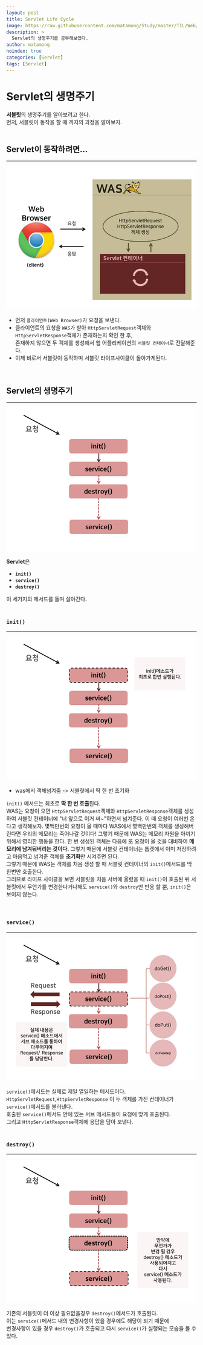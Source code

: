 ```yaml
---
layout: post
title: Servlet Life Cycle
image: https://raw.githubusercontent.com/matamong/Study/master/TIL/Web/Servlet/img/Servlet/ServletLifeCycle/%EC%8A%AC%EB%9D%BC%EC%9D%B4%EB%93%9C1.JPG
description: >
  Servlet의 생명주기를 공부해보았다.
author: matamong
noindex: true
categories: [Servlet]
tags: [Servlet]
---
```


# Servlet의 생명주기

**서블릿**의 생명주기를 알아보려고 한다.<br>
먼저, 서블릿이 동작을 할 때 까지의 과정을 알아보자.<br>
<br>

## **Servlet**이 동작하려면...<br>
* * *
![ppt1](https://raw.githubusercontent.com/matamong/Study/master/TIL/Web/Servlet/img/Servlet/ServletLifeCycle/%EC%8A%AC%EB%9D%BC%EC%9D%B4%EB%93%9C1.JPG)

- 먼저 `클라이언트(Web Browser)`가 요청을 보낸다.
- 클라이언트의 요청을 `WAS`가 받아 `HttpServletRequest`객체와 `HttpServletResponse`객체가 존재하는지 확인 한 후,<br>
  존재하지 않으면 두 객체를 생성해서 웹 어플리케이션의 `서블릿 컨테이너`로 전달해준다.
- 이제 비로서 서블릿이 동작하며 서블릿 라이프사이클이 돌아가게된다.<br>
<br>

## **Servlet**의 생명주기 <br>
* * *
![ppt2](https://raw.githubusercontent.com/matamong/Study/master/TIL/Web/Servlet/img/Servlet/ServletLifeCycle/%EC%8A%AC%EB%9D%BC%EC%9D%B4%EB%93%9C2.JPG)

**Servlet**은 
- **`init()`**
- **`service()`**
- **`destroy()`** 

이 세가지의 메서드를 돌며 살아간다.<br>
<br>

### **`init()`**<br>
* * *
![init()ppt](https://raw.githubusercontent.com/matamong/Study/master/TIL/Web/Servlet/img/Servlet/ServletLifeCycle/%EC%8A%AC%EB%9D%BC%EC%9D%B4%EB%93%9C3.JPG)

- was에서 객체넘겨줌 -> 서블릿에서 딱 한 번 초기화 <br>

`init()` 메서드는 최초로 **딱 한 번 호출**된다.<br>
WAS는 요청이 오면 `HttpServletRequest`객체와 `HttpServletResponse`객체를 생성하여 서블릿 컨테이너에 "너 앞으로 이거 써~"하면서 넘겨준다. 이 때 요청이 여러번 온다고 생각해보자. 몇백만번의 요청이 올 때마다 WAS에서 몇백만번의 객체를 생성해버린다면 우리의 메모리는 죽어나갈 것이다! 그렇기 때문에 WAS는 메모리 자원을 아끼기 위해서 영리한 행동을 한다. 한 번 생성된 객체는 다음에 또 요청이 올 것을 대비하여 **메모리에 남겨둬버리는 것이다.** 그렇기 때문에 서블릿 컨테이너는 톰캣에서 이미 저장하려고 마음먹고 넘겨준 객체를 **초기화**만 시켜주면 된다. <br>
그렇기 때문에 WAS는 객체를 처음 생성 할 때 서블릿 컨테이너의  `init()`메서드를 딱 한번만 호출한다.<br> 
그러므로 라이프 사이클을 보면 서블릿을 처음 서버에 올렸을 때 `init()`이 호출된 뒤 서블릿에서 무언가를 변경한다거나해도 `service()`와 `destroy`만 반응 할 뿐, `init()`은 보이지 않는다.

<br>

### **`service()`**<br>
* * *
![service()ppt](https://raw.githubusercontent.com/matamong/Study/master/TIL/Web/Servlet/img/Servlet/ServletLifeCycle/%EC%8A%AC%EB%9D%BC%EC%9D%B4%EB%93%9C4.JPG)

`service()`메서드는 실제로 제일 열일하는 메서드이다.<br>
`HttpServletRequest`,`HttpServletResponse` 이 두 객체를 가진 컨테이너가 `service()`메서드를 불러낸다.<br>
호출된 `service()`메서드 안에 있는 서브 메서드들이 요청에 맞게 호출된다.<br>
그리고 `HttpServletResponse`객체에 응답을 담아 보낸다.<br>
<br>

### **`destroy()`**<br>
* * *
![service()ppt](https://raw.githubusercontent.com/matamong/Study/master/TIL/Web/Servlet/img/Servlet/ServletLifeCycle/%EC%8A%AC%EB%9D%BC%EC%9D%B4%EB%93%9C5.JPG)

기존의 서블릿이 더 이상 필요없을경우 `destroy()`메서드가 호출된다.<br>
이는 `service()`메서드 내의 변경사항이 있을 경우에도 해당이 되기 때문에<br>
변경사항이 있을 경우 `destroy()`가 호출되고 다시 `service()`가 실행되는 모습을 볼 수 있다.<br>




 
